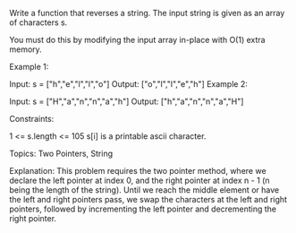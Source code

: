 Write a function that reverses a string. The input string is given as an array of characters s.

You must do this by modifying the input array in-place with O(1) extra memory.

 

Example 1:

Input: s = ["h","e","l","l","o"]
Output: ["o","l","l","e","h"]
Example 2:

Input: s = ["H","a","n","n","a","h"]
Output: ["h","a","n","n","a","H"]
 

Constraints:

1 <= s.length <= 105
s[i] is a printable ascii character.

Topics: Two Pointers, String

Explanation: This problem requires the two pointer method, where we declare the left pointer at index 0, and the right pointer at index n - 1 (n being the length of the string). Until we reach the middle element or have the left and right pointers pass, we swap the characters at the left and right pointers, followed by incrementing the left pointer and decrementing the right pointer.